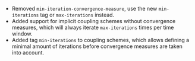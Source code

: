 - Removed `min-iteration-convergence-measure`, use the new `min-iterations` tag or `max-iterations` instead.
- Added support for implicit coupling schemes without convergence measures, which will always iterate `max-iterations` times per time window.
- Added tag `min-iterations` to coupling schemes, which allows defining a minimal amount of iterations before convergence measures are taken into account.
